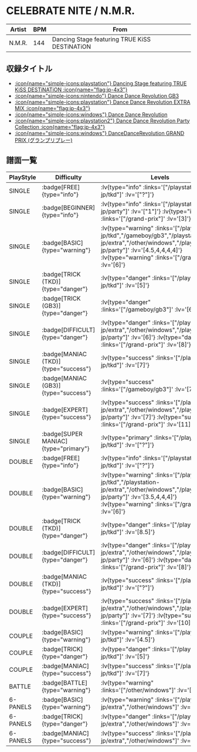 # CELEBRATE NITE / N.M.R.

|Artist|BPM|From|
|------|---|----|
|N.M.R.|144|Dancing Stage featuring TRUE KiSS DESTiNATiON|

## 収録タイトル

- [ :icon{name="simple-icons:playstation"} Dancing Stage featuring TRUE KiSS DESTiNATiON :icon{name="flag:jp-4x3"} ](/playstation-jp/tkd)
- [ :icon{name="simple-icons:nintendo"} Dance Dance Revolution GB3](/gameboy/gb3)
- [ :icon{name="simple-icons:playstation"} Dance Dance Revolution EXTRA MIX :icon{name="flag:jp-4x3"} ](/playstation-jp/extra)
- [ :icon{name="simple-icons:windows"} Dance Dance Revolution](/other/windows)
- [ :icon{name="simple-icons:playstation2"} Dance Dance Revolution Party Collection :icon{name="flag:jp-4x3"} ](/playstation2-jp/party)
- [ :icon{name="simple-icons:windows"} DanceDanceRevolution GRAND PRIX (グランプリプレー)](/grand-prix)

## 譜面一覧

|PlayStyle|Difficulty|Levels|Notes|Movie|
|---------|----------|------|-----|-----|
|SINGLE| :badge[FREE]{type="info"} | :lv{type="info" :links='["/playstation-jp/tkd"]' :lv='["?"]'} |81/0||
|SINGLE| :badge[BEGINNER]{type="info"} | :lv{type="info" :links='["/playstation2-jp/party"]' :lv='["1"]'} :lv{type="info" :links='["/grand-prix"]' :lv='[3]'} |92/0||
|SINGLE| :badge[BASIC]{type="warning"} | :lv{type="warning" :links='["/playstation-jp/tkd","/gameboy/gb3","/playstation-jp/extra","/other/windows","/playstation2-jp/party"]' :lv='[4.5,4,4,4,4]'}  :lv{type="warning" :links='["/grand-prix"]' :lv='[6]'} |171/0||
|SINGLE| :badge[TRICK (TKD)]{type="danger"} | :lv{type="danger" :links='["/playstation-jp/tkd"]' :lv='[5]'} |198/0||
|SINGLE| :badge[TRICK (GB3)]{type="danger"} | :lv{type="danger" :links='["/gameboy/gb3"]' :lv='[6]'} |156/0||
|SINGLE| :badge[DIFFICULT]{type="danger"} | :lv{type="danger" :links='["/playstation-jp/extra","/other/windows","/playstation2-jp/party"]' :lv='[6]'}  :lv{type="danger" :links='["/grand-prix"]' :lv='[8]'} |198/0||
|SINGLE| :badge[MANIAC (TKD)]{type="success"} | :lv{type="success" :links='["/playstation-jp/tkd"]' :lv='[7]'} |233/0||
|SINGLE| :badge[MANIAC (GB3)]{type="success"} | :lv{type="success" :links='["/gameboy/gb3"]' :lv='[7]'} |242/0||
|SINGLE| :badge[EXPERT]{type="success"} | :lv{type="success" :links='["/playstation-jp/extra","/other/windows","/playstation2-jp/party"]' :lv='[7]'}  :lv{type="success" :links='["/grand-prix"]' :lv='[11]'} |277/0||
|SINGLE| :badge[SUPER MANIAC]{type="primary"} | :lv{type="primary" :links='["/playstation-jp/tkd"]' :lv='["?"]'} |278/0||
|DOUBLE| :badge[FREE]{type="info"} | :lv{type="info" :links='["/playstation-jp/tkd"]' :lv='["?"]'} |76/0||
|DOUBLE| :badge[BASIC]{type="warning"} | :lv{type="warning" :links='["/playstation-jp/tkd","/playstation-jp/extra","/other/windows","/playstation2-jp/party"]' :lv='[3.5,4,4,4]'}  :lv{type="warning" :links='["/grand-prix"]' :lv='[6]'} |178/0||
|DOUBLE| :badge[TRICK (TKD)]{type="danger"} | :lv{type="danger" :links='["/playstation-jp/tkd"]' :lv='[8.5]'} |189/0||
|DOUBLE| :badge[DIFFICULT]{type="danger"} | :lv{type="danger" :links='["/playstation-jp/extra","/other/windows","/playstation2-jp/party"]' :lv='[6]'}  :lv{type="danger" :links='["/grand-prix"]' :lv='[8]'} |208/0||
|DOUBLE| :badge[MANIAC (TKD)]{type="success"} | :lv{type="success" :links='["/playstation-jp/tkd"]' :lv='["?"]'} |233/0||
|DOUBLE| :badge[EXPERT]{type="success"} | :lv{type="success" :links='["/playstation-jp/extra","/other/windows","/playstation2-jp/party"]' :lv='[7]'}  :lv{type="success" :links='["/grand-prix"]' :lv='[10]'} |238/0||
|COUPLE| :badge[BASIC]{type="warning"} | :lv{type="warning" :links='["/playstation-jp/tkd"]' :lv='[4.5]'} |171/0||
|COUPLE| :badge[TRICK]{type="danger"} | :lv{type="danger" :links='["/playstation-jp/tkd"]' :lv='[5]'} |||
|COUPLE| :badge[MANIAC]{type="success"} | :lv{type="success" :links='["/playstation-jp/tkd"]' :lv='[7]'} |||
|BATTLE| :badge[BATTLE]{type="warning"} | :lv{type="warning" :links='["/other/windows"]' :lv='[5]'} |||
|6-PANELS| :badge[BASIC]{type="warning"} | :lv{type="warning" :links='["/playstation-jp/extra","/other/windows"]' :lv='[4,3]'} |172/0||
|6-PANELS| :badge[TRICK]{type="danger"} | :lv{type="danger" :links='["/playstation-jp/extra","/other/windows"]' :lv='[6]'} |196/0||
|6-PANELS| :badge[MANIAC]{type="success"} | :lv{type="success" :links='["/playstation-jp/extra","/other/windows"]' :lv='[8,7]'} |278/0||
